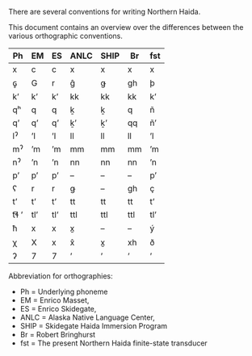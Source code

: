 There are several conventions for writing Northern Haida.

This document contains an overview over the differences between
the various orthographic conventions.

|   Ph | EM  | ES | ANLC | SHIP | Br   | fst
| --- | --- | --- | --- | --- | --- | --- 
|  x    | c    | c   | x     | x     | x    | x
|  ɢ̥    | G    | r   | ĝ     | ǥ     | gh    | þ
|  k’   | k’   | k’  | kk    | kk    | kk   | k’
|  qʰ   | q    | q   | ḵ     | ḵ     | q    | ñ
|  qʼ   | q’   | q’  | ḵ’    | ḵ’    | qq   | ñ’
|  lˀ   | ’l   | ’l  | ll    | ll    | ll   | ’l
|  mˀ   | ’m   | ’m  | mm    | mm    | mm   | ’m
|  nˀ   | ’n   | ’n  | nn    | nn    | nn   | ’n 
|  pʼ   | p’   | p’  | –     | –     | –    | p’ 
|  ʕ	   | r    | r   | ǥ     | –     | gh   | ç
|  tʼ   | t’   | t’  | tt    | tt    | tt   | t’ 
|  t͡ɬ ʼ | tl’  | tl’ | ttl   | ttl   | ttl | tl’
|  ħ	   | x    | x   | x̱     | –     | –   | ý
|  χ	   | X    | x   | x̂     | x̱     | xh  | ð 
|  ʔ    | 7    | 7   | ’     | ’     | ’	   | ’

Abbreviation for orthographies:
* Ph = Underlying phoneme
* EM = Enrico Masset, 
* ES = Enrico Skidegate, 
* ANLC = Alaska Native Language Center,
* SHIP = Skidegate Haida Immersion Program
* Br = Robert Bringhurst
* fst = The present Northern Haida finite-state transducer

